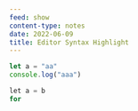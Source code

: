 ```yaml
---
feed: show
content-type: notes
date: 2022-06-09
title: Editor Syntax Highlight
---
```


```javascript
let a = "aa"
console.log("aaa")

```

```go
let a = b
for 
```
